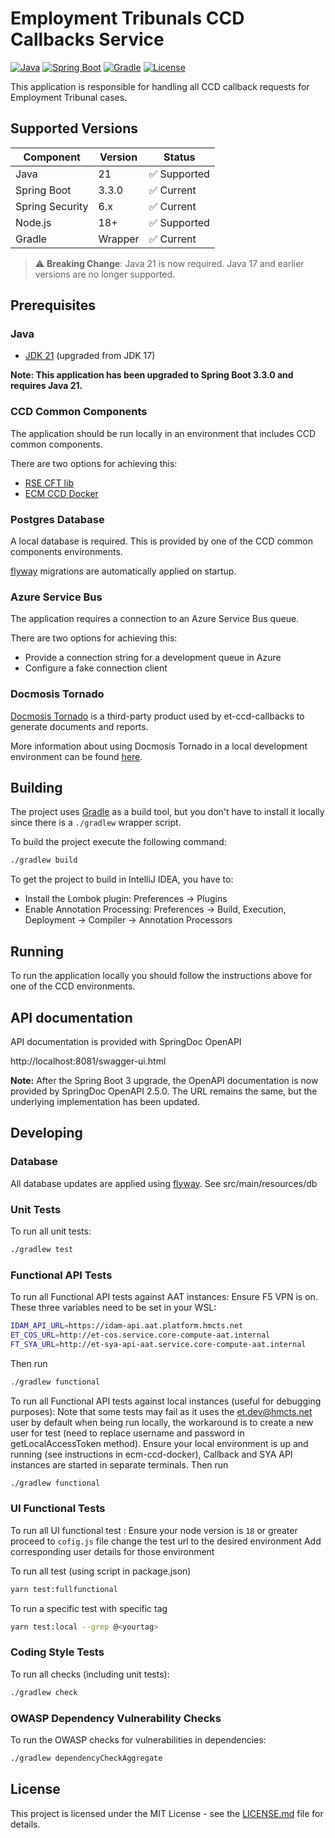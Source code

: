 # Employment Tribunals CCD Callbacks Service

[![Java](https://img.shields.io/badge/Java-21-blue.svg)](https://www.oracle.com/java/)
[![Spring Boot](https://img.shields.io/badge/Spring%20Boot-3.3.0-brightgreen.svg)](https://spring.io/projects/spring-boot)
[![Gradle](https://img.shields.io/badge/Gradle-Wrapper-blue.svg)](https://gradle.org/)
[![License](https://img.shields.io/badge/License-MIT-yellow.svg)](LICENSE.md)

This application is responsible for handling all CCD callback requests for Employment Tribunal cases.

## Supported Versions

| Component | Version | Status |
|-----------|---------|--------|
| Java | 21 | ✅ Supported |
| Spring Boot | 3.3.0 | ✅ Current |
| Spring Security | 6.x | ✅ Current |
| Node.js | 18+ | ✅ Supported |
| Gradle | Wrapper | ✅ Current |

> ⚠️ **Breaking Change**: Java 21 is now required. Java 17 and earlier versions are no longer supported.

## Prerequisites

### Java
- [JDK 21](https://www.oracle.com/java) (upgraded from JDK 17)

**Note: This application has been upgraded to Spring Boot 3.3.0 and requires Java 21.**

### CCD Common Components
The application should be run locally in an environment that includes CCD common components.

There are two options for achieving this:
- [RSE CFT lib](docs/cftlib.md)
- [ECM CCD Docker](docs/ecm-ccd-docker.md)

### Postgres Database
A local database is required. This is provided by one of the CCD common components environments.

[flyway](https://flywaydb.org/) migrations are automatically applied on startup.

### Azure Service Bus
The application requires a connection to an Azure Service Bus queue.

There are two options for achieving this:
- Provide a connection string for a development queue in Azure
- Configure a fake connection client

### Docmosis Tornado
[Docmosis Tornado](https://www.docmosis.com/products/tornado.html) is a third-party product used by et-ccd-callbacks to
generate documents and reports.

More information about using Docmosis Tornado in a local development environment can be found [here](docs/docmosis.md).

## Building
The project uses [Gradle](https://gradle.org) as a build tool, but you don't have to install it locally since there is a
`./gradlew` wrapper script.

To build the project execute the following command:

```bash
./gradlew build
```

To get the project to build in IntelliJ IDEA, you have to:

- Install the Lombok plugin: Preferences -> Plugins
- Enable Annotation Processing: Preferences -> Build, Execution, Deployment -> Compiler -> Annotation Processors

## Running
To run the application locally you should follow the instructions above for one of the CCD environments.

## API documentation
API documentation is provided with SpringDoc OpenAPI

http://localhost:8081/swagger-ui.html

**Note:** After the Spring Boot 3 upgrade, the OpenAPI documentation is now provided by SpringDoc OpenAPI 2.5.0. The URL remains the same, but the underlying implementation has been updated.

## Developing

### Database
All database updates are applied using [flyway](https://flywaydb.org/). See src/main/resources/db

### Unit Tests
To run all unit tests:

```bash
./gradlew test
```
### Functional API Tests
To run all Functional API tests against AAT instances:
Ensure F5 VPN is on.
These three variables need to be set in your WSL:
```bash
IDAM_API_URL=https://idam-api.aat.platform.hmcts.net
ET_COS_URL=http://et-cos.service.core-compute-aat.internal
FT_SYA_URL=http://et-sya-api-aat.service.core-compute-aat.internal
```
Then run
```bash
./gradlew functional
```

To run all Functional API tests against local instances (useful for debugging purposes):
Note that some tests may fail as it uses the et.dev@hmcts.net user by default when being run locally, 
the workaround is to create a new user for test (need to replace username and password in getLocalAccessToken method).
Ensure your local environment is up and running (see instructions in ecm-ccd-docker), Callback and SYA API instances are started in separate terminals.
Then run
```bash
./gradlew functional
```

### UI Functional Tests
To run all UI functional test :
Ensure your node version is `18` or greater
proceed to `cofig.js` file change the test url to the desired environment
Add corresponding user details for those environment

To run all test (using script in package.json)
```bash
yarn test:fullfunctional
```
To run a specific test with specific tag
```bash
yarn test:local --grep @<yourtag>
```

### Coding Style Tests
To run all checks (including unit tests):

```bash
./gradlew check
```

### OWASP Dependency Vulnerability Checks
To run the OWASP checks for vulnerabilities in dependencies:

```bash
./gradlew dependencyCheckAggregate
```

## License
This project is licensed under the MIT License - see the [LICENSE.md](LICENSE.md) file for details.
